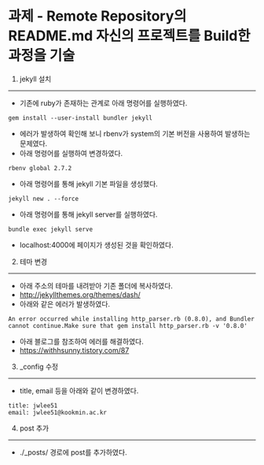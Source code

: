 과제 - Remote Repository의 README.md 자신의 프로젝트를 Build한 과정을 기술
==========

1. jekyll 설치
----------
 - 기존에 ruby가 존재하는 관계로 아래 명령어를 실행하였다.
```
gem install --user-install bundler jekyll
```
 - 에러가 발생하여 확인해 보니 rbenv가 system의 기본 버전을 사용하여 발생하는 문제였다.
 - 아래 명령어를 실행하여 변경하였다.
```
rbenv global 2.7.2
```
 - 아래 명령어를 통해 jekyll 기본 파일을 생성했다.
```
jekyll new . --force
```
 - 아래 명령어를 통해 jekyll server를 실행하였다.
```
bundle exec jekyll serve
```
 - localhost:4000에 페이지가 생성된 것을 확인하였다.

2. 테마 변경
-----------
 - 아래 주소의 테마를 내려받아 기존 폴더에 복사하였다.
 - http://jekyllthemes.org/themes/dash/
 - 아래와 같은 에러가 발생하였다.
```
An error occurred while installing http_parser.rb (0.8.0), and Bundler cannot continue.Make sure that gem install http_parser.rb -v '0.8.0'
```
 - 아래 블로그를 참조하여 에러를 해결하였다.
 - https://withhsunny.tistory.com/87

3. _config 수정
----------
 - title, email 등을 아래와 같이 변경하였다.
```
title: jwlee51
email: jwlee51@kookmin.ac.kr
```

4. post 추가
------------
 - ./_posts/ 경로에 post를 추가하였다.

